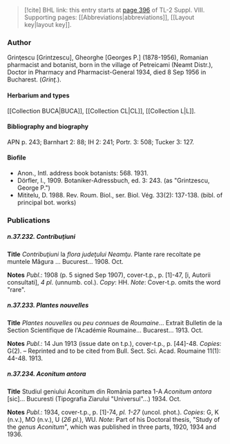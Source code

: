 > [!cite] BHL link: this entry starts at [page 396](https://www.biodiversitylibrary.org/item/103832#page/408/mode/1up) of TL-2 Suppl. VIII.
> Supporting pages: [[Abbreviations|abbreviations]], [[Layout key|layout key]].

### Author

Grinţescu \[Grintzescu\], Gheorghe \[Georges P.\] (1878-1956), Romanian pharmacist and botanist, born in the village of Petreicami (Neamt Distr.), Doctor in Pharmacy and Pharmacist-General 1934, died 8 Sep 1956 in Bucharest. (*Grinţ.*).

#### Herbarium and types

[[Collection BUCA|BUCA]], [[Collection CL|CL]], [[Collection L|L]].

#### Bibliography and biography

APN p. 243; Barnhart 2: 88; IH 2: 241; Portr. 3: 508; Tucker 3: 127.

#### Biofile

- Anon., Intl. address book botanists: 568. 1931.
- Dörfler, I., 1909. Botaniker-Adressbuch, ed. 3: 243. (as "Grintzescu, George P.")
- Mititelu, D. 1988. Rev. Roum. Biol., ser. Biol. Vég. 33(2): 137-138. (bibl. of principal bot. works)

### Publications

##### n.37.232. Contribuţiuni

**Title**
*Contribuţiuni* la *flora judeţului Neamţu*. Plante rare recoltate pe muntele Măgura ... Bucurest... 1908. Oct.

**Notes**
*Publ*.: 1908 (p. 5 signed Sep 1907), cover-t.p., p. \[1\]-47, \[i, Autorii consultati\], *4 pl*. (unnumb. col.). *Copy*: HH.
*Note*: Cover-t.p. omits the word "rare".

##### n.37.233. Plantes nouvelles

**Title**
*Plantes nouvelles* ou *peu connues* de *Roumaine*... Extrait Bulletin de la Section Scientifique de l'Académie Roumaine... Bucarest... 1913. Oct.

**Notes**
*Publ*.: 14 Jun 1913 (issue date on t.p.), cover-t.p., p. \[44\]-48. *Copies*: G(2). – Reprinted and to be cited from Bull. Sect. Sci. Acad. Roumaine 11(1): 44-48. 1913.

##### n.37.234. Aconitum antora

**Title**
Studiul geniului Aconitum din România partea 1-A *Aconitum antora* \[sic\]... Bucuresti (Tipografia Ziarului "Universul"...) 1934. Oct.

**Notes**
*Publ*.: 1934, cover-t.p., p. \[1\]-74, *pl. 1-27* (uncol. phot.). *Copies*: G, K (n.v.), MO (n.v.), U (*26 pl.*), WU.
*Note*: Part of his Doctoral thesis, "Study of the *genus Aconitum*", which was published in three parts, 1920, 1934 and 1936.

